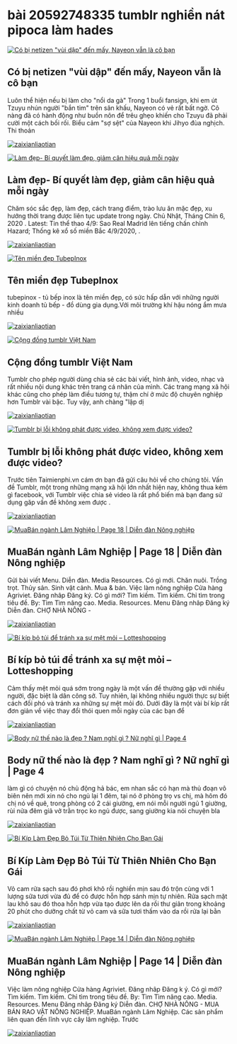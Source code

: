 # bài 20592748335 tumblr nghiền nát pipoca làm hades
<a href="https://mnn.zoosnet.net/LR/Chatpre.aspx?id=MNN94995150&p=https://topgrinding.com/" target="_blank">![Có bị netizen "vùi dập" đến mấy, Nayeon vẫn là cô bạn ](https://github.com/technlg/images/blob/main/5.jpg)</a>
## Có bị netizen "vùi dập" đến mấy, Nayeon vẫn là cô bạn 
Luôn thể hiện nếu bị làm cho "nổi da gà" Trong 1 buổi fansign, khi em út Tzuyu nhún người "bắn tim" trên sân khấu, Nayeon có vẻ rất bất ngờ. Cô nàng đã có hành động như buồn nôn để trêu ghẹo khiến cho Tzuyu đã phải cười một cách bối rối. Biểu cảm "sợ sệt" của Nayeon khi Jihyo đùa nghịch. Thi thoản
<a href="https://mnn.zoosnet.net/LR/Chatpre.aspx?id=MNN94995150&p=https://topgrinding.com/" target="_blank"><img src="https://github.com/technlg/images/raw/main/chat11.jpg" alt="zaixianliaotian"/></a><a href="//whatsapp.shibangsoft.com/WhatsApp.php" ><img src="https://github.com/technlg/images/raw/main/chat11.png" alt=""></a>
<a href="https://mnn.zoosnet.net/LR/Chatpre.aspx?id=MNN94995150&p=https://topgrinding.com/" target="_blank">![Làm đẹp- Bí quyết làm đẹp, giảm cân hiệu quả mỗi ngày](https://github.com/technlg/images/blob/main/22.jpg)</a>
## Làm đẹp- Bí quyết làm đẹp, giảm cân hiệu quả mỗi ngày
Chăm sóc sắc đẹp, làm đẹp, cách trang điểm, trào lưu ăn mặc đẹp, xu hướng thời trang được liên tục update trong ngày. Chủ Nhật, Tháng Chín 6, 2020 . Latest: Tin thể thao 4/9: Sao Real Madrid lên tiếng chấn chỉnh Hazard; Thống kê xổ số miền Bắc 4/9/2020, .
<a href="https://mnn.zoosnet.net/LR/Chatpre.aspx?id=MNN94995150&p=https://topgrinding.com/" target="_blank"><img src="https://github.com/technlg/images/raw/main/chat11.jpg" alt="zaixianliaotian"/></a><a href="//whatsapp.shibangsoft.com/WhatsApp.php" ><img src="https://github.com/technlg/images/raw/main/chat11.png" alt=""></a>
<a href="https://mnn.zoosnet.net/LR/Chatpre.aspx?id=MNN94995150&p=https://topgrinding.com/" target="_blank">![Tên miền đẹp TubepInox](https://github.com/technlg/images/blob/main/14.jpg)</a>
## Tên miền đẹp TubepInox
tubepinox - tủ bếp inox là tên miền đẹp, có sức hấp dẫn với những người kinh doanh tủ bếp - đồ dùng gia dụng.Với môi trường khí hậu nóng ẩm mưa nhiều
<a href="https://mnn.zoosnet.net/LR/Chatpre.aspx?id=MNN94995150&p=https://topgrinding.com/" target="_blank"><img src="https://github.com/technlg/images/raw/main/chat11.jpg" alt="zaixianliaotian"/></a><a href="//whatsapp.shibangsoft.com/WhatsApp.php" ><img src="https://github.com/technlg/images/raw/main/chat11.png" alt=""></a>
<a href="https://mnn.zoosnet.net/LR/Chatpre.aspx?id=MNN94995150&p=https://topgrinding.com/" target="_blank">![Cộng đồng tumblr Việt Nam](https://github.com/technlg/images/blob/main/45.jpg)</a>
## Cộng đồng tumblr Việt Nam
Tumblr cho phép người dùng chia sẻ các bài viết, hình ảnh, video, nhạc và rất nhiều nội dung khác trên trang cá nhân của mình. Các trang mạng xã hội khác cũng cho phép làm điều tương tự, thậm chí ở mức độ chuyên nghiệp hơn Tumblr vài bậc. Tuy vậy, anh chàng "lập dị 
<a href="https://mnn.zoosnet.net/LR/Chatpre.aspx?id=MNN94995150&p=https://topgrinding.com/" target="_blank"><img src="https://github.com/technlg/images/raw/main/chat11.jpg" alt="zaixianliaotian"/></a><a href="//whatsapp.shibangsoft.com/WhatsApp.php" ><img src="https://github.com/technlg/images/raw/main/chat11.png" alt=""></a>
<a href="https://mnn.zoosnet.net/LR/Chatpre.aspx?id=MNN94995150&p=https://topgrinding.com/" target="_blank">![Tumblr bị lỗi không phát được video, không xem được video?](https://github.com/technlg/images/blob/main/55.jpg)</a>
## Tumblr bị lỗi không phát được video, không xem được video?
Trước tiên Taimienphi.vn cám ơn bạn đã gửi câu hỏi về cho chúng tôi. Vấn đề Tumblr, một trong những mạng xã hội lớn nhất hiện nay, không thua kém gì facebook, với Tumblr việc chia sẻ video là rất phổ biến mà bạn đang sử dụng găp vấn đề không xem được .
<a href="https://mnn.zoosnet.net/LR/Chatpre.aspx?id=MNN94995150&p=https://topgrinding.com/" target="_blank"><img src="https://github.com/technlg/images/raw/main/chat11.jpg" alt="zaixianliaotian"/></a><a href="//whatsapp.shibangsoft.com/WhatsApp.php" ><img src="https://github.com/technlg/images/raw/main/chat11.png" alt=""></a>
<a href="https://mnn.zoosnet.net/LR/Chatpre.aspx?id=MNN94995150&p=https://topgrinding.com/" target="_blank">![MuaBán ngành Lâm Nghiệp | Page 18 | Diễn đàn Nông nghiệp ](https://github.com/technlg/images/blob/main/32.jpg)</a>
## MuaBán ngành Lâm Nghiệp | Page 18 | Diễn đàn Nông nghiệp 
Gửi bài viết Menu. Diễn đàn. Media Resources. Có gì mới. Chăn nuôi. Trồng trọt. Thủy sản. Sinh vật cảnh. Mua & bán. Việc làm nông nghiệp Cửa hàng Agriviet. Đăng nhâp Đăng ký. Có gì mới? Tìm kiếm. Tìm kiếm. Chỉ tìm trong tiêu đề. By: Tìm Tìm nâng cao. Media. Resources. Menu Đăng nhâp Đăng ký Diễn đàn. CHỢ NHÀ NÔNG - 
<a href="https://mnn.zoosnet.net/LR/Chatpre.aspx?id=MNN94995150&p=https://topgrinding.com/" target="_blank"><img src="https://github.com/technlg/images/raw/main/chat11.jpg" alt="zaixianliaotian"/></a><a href="//whatsapp.shibangsoft.com/WhatsApp.php" ><img src="https://github.com/technlg/images/raw/main/chat11.png" alt=""></a>
<a href="https://mnn.zoosnet.net/LR/Chatpre.aspx?id=MNN94995150&p=https://topgrinding.com/" target="_blank">![Bí kíp bỏ túi để tránh xa sự mệt mỏi – Lotteshopping](https://github.com/technlg/images/blob/main/20.jpg)</a>
## Bí kíp bỏ túi để tránh xa sự mệt mỏi – Lotteshopping
Cảm thấy mệt mỏi quá sớm trong ngày là một vấn đề thường gặp với nhiều người, đặc biệt là dân công sở. Tuy nhiên, lại không nhiều người thực sự biết cách đối phó và tránh xa những sự mệt mỏi đó. Dưới đây là một vài bí kíp rất đơn giản về việc thay đổi thói quen mỗi ngày của các bạn để 
<a href="https://mnn.zoosnet.net/LR/Chatpre.aspx?id=MNN94995150&p=https://topgrinding.com/" target="_blank"><img src="https://github.com/technlg/images/raw/main/chat11.jpg" alt="zaixianliaotian"/></a><a href="//whatsapp.shibangsoft.com/WhatsApp.php" ><img src="https://github.com/technlg/images/raw/main/chat11.png" alt=""></a>
<a href="https://mnn.zoosnet.net/LR/Chatpre.aspx?id=MNN94995150&p=https://topgrinding.com/" target="_blank">![Body nữ thế nào là đẹp ? Nam nghĩ gì ? Nữ nghĩ gì | Page 4 ](https://github.com/technlg/images/blob/main/46.jpg)</a>
## Body nữ thế nào là đẹp ? Nam nghĩ gì ? Nữ nghĩ gì | Page 4 
làm gì có chuyện nó chủ động hả bác, em nhan sắc có hạn mà thủ đoạn vô biên nên mới xin nó cho ngủ lại 1 đêm, tại nó ở phòng trọ vs chị, mà hôm đó chị nó về quê, trong phòng có 2 cái giường, em nói mỗi người ngủ 1 giường, rùi nửa đêm giả vở trằn trọc ko ngủ được, sang giường kia nói chuyện bla 
<a href="https://mnn.zoosnet.net/LR/Chatpre.aspx?id=MNN94995150&p=https://topgrinding.com/" target="_blank"><img src="https://github.com/technlg/images/raw/main/chat11.jpg" alt="zaixianliaotian"/></a><a href="//whatsapp.shibangsoft.com/WhatsApp.php" ><img src="https://github.com/technlg/images/raw/main/chat11.png" alt=""></a>
<a href="https://mnn.zoosnet.net/LR/Chatpre.aspx?id=MNN94995150&p=https://topgrinding.com/" target="_blank">![Bí Kíp Làm Đẹp Bỏ Túi Từ Thiên Nhiên Cho Bạn Gái](https://github.com/technlg/images/blob/main/21.jpg)</a>
## Bí Kíp Làm Đẹp Bỏ Túi Từ Thiên Nhiên Cho Bạn Gái
Vỏ cam rửa sạch sau đó phơi khô rồi nghiền mịn sau đó trộn cùng với 1 lượng sữa tươi vừa đủ để có được hỗn hợp sánh mịn tự nhiên. Rửa sạch mặt lau khô sau đó thoa hỗn hợp vừa tạo được lên da rồi thư giãn trong khoảng 20 phút cho dưỡng chất từ vỏ cam và sữa tươi thấm vào da rồi rửa lại bằn
<a href="https://mnn.zoosnet.net/LR/Chatpre.aspx?id=MNN94995150&p=https://topgrinding.com/" target="_blank"><img src="https://github.com/technlg/images/raw/main/chat11.jpg" alt="zaixianliaotian"/></a><a href="//whatsapp.shibangsoft.com/WhatsApp.php" ><img src="https://github.com/technlg/images/raw/main/chat11.png" alt=""></a>
<a href="https://mnn.zoosnet.net/LR/Chatpre.aspx?id=MNN94995150&p=https://topgrinding.com/" target="_blank">![MuaBán ngành Lâm Nghiệp | Page 14 | Diễn đàn Nông nghiệp ](https://github.com/technlg/images/blob/main/51.jpg)</a>
## MuaBán ngành Lâm Nghiệp | Page 14 | Diễn đàn Nông nghiệp 
Việc làm nông nghiệp Cửa hàng Agriviet. Đăng nhâp Đăng k ý. Có gì mới? Tìm kiếm. Tìm kiếm. Chỉ tìm trong tiêu đề. By: Tìm Tìm nâng cao. Media. Resources. Menu Đăng nhâp Đăng ký Diễn đàn. CHỢ NHÀ NÔNG - MUA BÁN RAO VẶT NÔNG NGHIỆP. MuaBán ngành Lâm Nghiệp. Các sản phẩm liên quan đến lĩnh vực cây lâm nghiệp. Trước 
<a href="https://mnn.zoosnet.net/LR/Chatpre.aspx?id=MNN94995150&p=https://topgrinding.com/" target="_blank"><img src="https://github.com/technlg/images/raw/main/chat11.jpg" alt="zaixianliaotian"/></a><a href="//whatsapp.shibangsoft.com/WhatsApp.php" ><img src="https://github.com/technlg/images/raw/main/chat11.png" alt=""></a>
